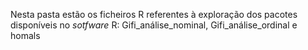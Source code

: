 Nesta pasta estão os ficheiros R referentes à exploração dos pacotes disponíveis no *sotfware* R: Gifi_análise_nominal, Gifi_análise_ordinal e homals
